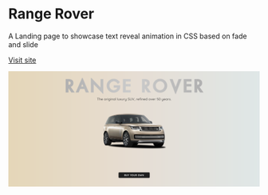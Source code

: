# Range Rover

A Landing page to showcase text reveal animation in CSS based on fade and slide

[Visit site](superb-mooncake-70cbf3.netlify.app)

![The site](img/showcase.png)

